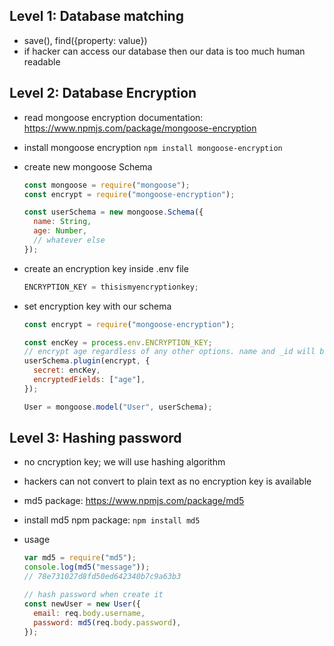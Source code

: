 ## Level 1: Database matching

- save(), find({property: value})
- if hacker can access our database then our data is too much human readable

## Level 2: Database Encryption

- read mongoose encryption documentation: https://www.npmjs.com/package/mongoose-encryption
- install mongoose encryption `npm install mongoose-encryption`
- create new mongoose Schema

  ```js
  const mongoose = require("mongoose");
  const encrypt = require("mongoose-encryption");

  const userSchema = new mongoose.Schema({
    name: String,
    age: Number,
    // whatever else
  });
  ```

- create an encryption key inside .env file

  ```js
  ENCRYPTION_KEY = thisismyencryptionkey;
  ```

- set encryption key with our schema

  ```js
  const encrypt = require("mongoose-encryption");

  const encKey = process.env.ENCRYPTION_KEY;
  // encrypt age regardless of any other options. name and _id will be left unencrypted
  userSchema.plugin(encrypt, {
    secret: encKey,
    encryptedFields: ["age"],
  });

  User = mongoose.model("User", userSchema);
  ```

## Level 3: Hashing password

- no cncryption key; we will use hashing algorithm
- hackers can not convert to plain text as no encryption key is available
- md5 package: https://www.npmjs.com/package/md5
- install md5 npm package: `npm install md5`
- usage

  ```js
  var md5 = require("md5");
  console.log(md5("message"));
  // 78e731027d8fd50ed642340b7c9a63b3

  // hash password when create it
  const newUser = new User({
    email: req.body.username,
    password: md5(req.body.password),
  });
  ```
